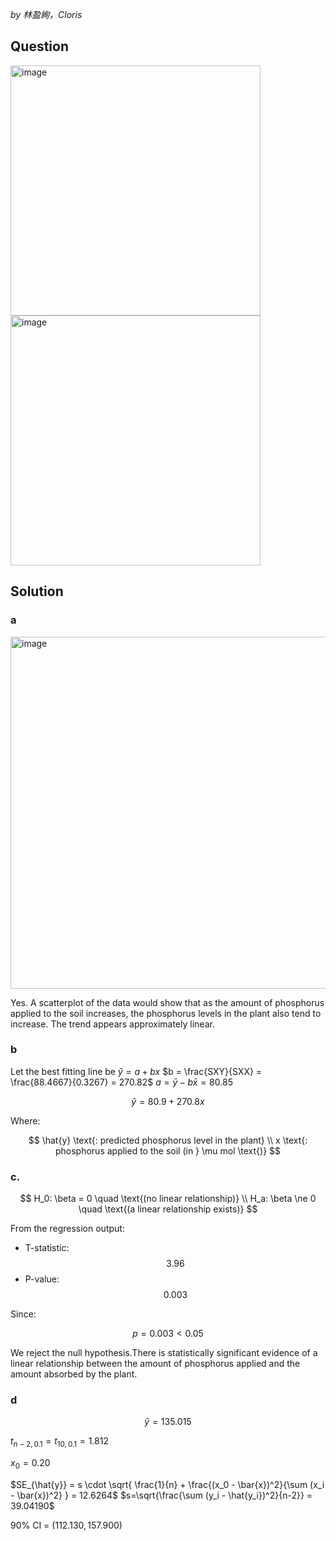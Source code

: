 *by 林盈絢，Cloris*

## Question
<img width="400" alt="image" src="https://github.com/user-attachments/assets/e5200101-a015-4730-bd01-a0d3a61fda5f" /><br>
<img width="400" alt="image" src="https://github.com/user-attachments/assets/9e218d32-7829-49fd-a6a3-a1939cd7fdb9" />

## Solution

### a
<img width="563" alt="image" src="https://github.com/user-attachments/assets/2abb6130-da1b-43d8-bb63-e1461849f638" />

Yes. A scatterplot of the data would show that as the amount of phosphorus applied to the soil increases, the phosphorus levels in the plant also tend to increase. The trend appears approximately linear.

### b
Let the best fitting line be $\hat{y} =  a + bx$
$b = \frac{SXY}{SXX} = \frac{88.4667}{0.3267} = 270.82$
$a = \bar{y}-b\bar{x} =  80.85$

$$
\hat{y} = 80.9 + 270.8x
$$

Where:

$$
\hat{y} \text{: predicted phosphorus level in the plant} \\
x \text{: phosphorus applied to the soil (in } \mu mol \text{)}
$$


### c.

$$
H_0: \beta = 0 \quad \text{(no linear relationship)} \\
H_a: \beta \ne 0 \quad \text{(a linear relationship exists)}
$$

From the regression output:

- T-statistic: $$3.96$$  
- P-value: $$0.003$$

Since:

$$
p = 0.003 < 0.05
$$

We reject the null hypothesis.There is statistically significant evidence of a linear relationship between the amount of phosphorus applied and the amount absorbed by the plant.

### d

$$
\hat{y} = 135.015
$$

$t_{n-2,0.1} = t_{10,0.1} = 1.812$

$x_0 = 0.20$

$SE_{\hat{y}} = s \cdot \sqrt{ \frac{1}{n} + \frac{(x_0 - \bar{x})^2}{\sum (x_i - \bar{x})^2} } = 12.6264$
$s=\sqrt{\frac{\sum (y_i - \hat{y_i})^2}{n-2}} = 39.04190$

90% CI = $(112.130, 157.900)$
